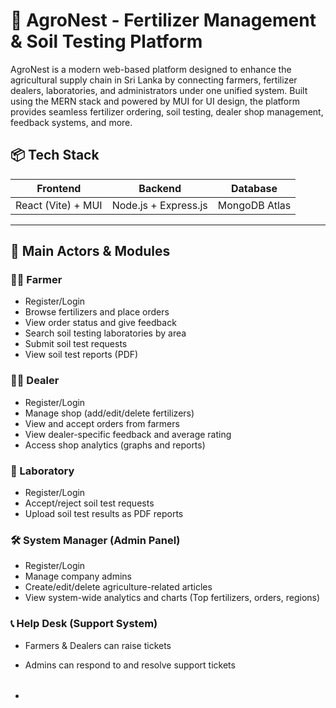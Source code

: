 # 🌾 AgroNest - Fertilizer Management & Soil Testing Platform

AgroNest is a modern web-based platform designed to enhance the agricultural supply chain in Sri Lanka by connecting farmers, fertilizer dealers, laboratories, and administrators under one unified system. Built using the MERN stack and powered by MUI for UI design, the platform provides seamless fertilizer ordering, soil testing, dealer shop management, feedback systems, and more.



## 📦 Tech Stack

| Frontend                     | Backend                    | Database         |
|-----------------------------|----------------------------|------------------|
| React (Vite) + MUI          | Node.js + Express.js       | MongoDB Atlas    |

---

## 🎯 Main Actors & Modules

### 👩‍🌾 Farmer
- Register/Login
- Browse fertilizers and place orders
- View order status and give feedback
- Search soil testing laboratories by area
- Submit soil test requests
- View soil test reports (PDF)

### 🧑‍💼 Dealer
- Register/Login
- Manage shop (add/edit/delete fertilizers)
- View and accept orders from farmers
- View dealer-specific feedback and average rating
- Access shop analytics (graphs and reports)

### 🧪 Laboratory
- Register/Login
- Accept/reject soil test requests
- Upload soil test results as PDF reports

### 🛠️ System Manager (Admin Panel)
- Register/Login
- Manage company admins
- Create/edit/delete agriculture-related articles
- View system-wide analytics and charts (Top fertilizers, orders, regions)

### 📞 Help Desk (Support System)
- Farmers & Dealers can raise tickets
- Admins can respond to and resolve support tickets

- ######

  

